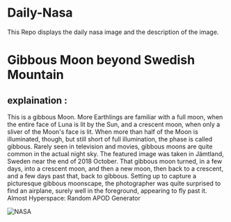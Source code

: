 # Daily-Nasa

This Repo displays the daily nasa image and the description of the image.

<!--NASA-->
# Gibbous Moon beyond Swedish Mountain
## explaination :

This is a gibbous Moon. More Earthlings are familiar with a full moon, when the entire face of Luna is lit by the Sun, and a crescent moon, when only a sliver of the Moon's face is lit.  When more than half of the Moon is illuminated, though, but still short of full illumination, the phase is called gibbous.  Rarely seen in television and movies, gibbous moons are quite common in the actual night sky. The featured image was taken in Jämtland, Sweden near the end of 2018 October. That gibbous moon turned, in a few days, into a crescent moon, and then a new moon, then back to a crescent, and a few days past that, back to gibbous.  Setting up to capture a picturesque gibbous moonscape, the photographer was quite surprised to find an airplane, surely well in the foreground, appearing to fly past it.   Almost Hyperspace: Random APOD Generator

![NASA](https://apod.nasa.gov/apod/image/2311/GibbousMoon_Strand_960.jpg)
<!--/NASA-->
